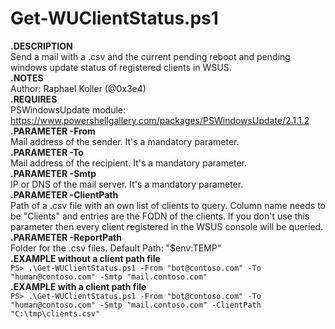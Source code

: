 # Get-WUClientStatus.ps1

**.DESCRIPTION**  
Send a mail with a .csv and the current pending reboot and pending windows update status of registered clients in WSUS.  
**.NOTES**  
Author: Raphael Koller (@0x3e4)  
**.REQUIRES**  
PSWindowsUpdate module: https://www.powershellgallery.com/packages/PSWindowsUpdate/2.1.1.2
**.PARAMETER -From**  
Mail address of the sender. It's a mandatory parameter.  
**.PARAMETER -To**  
Mail address of the recipient. It's a mandatory parameter.  
**.PARAMETER -Smtp**  
IP or DNS of the mail server. It's a mandatory parameter.  
**.PARAMETER -ClientPath**  
Path of a .csv file with an own list of clients to query. Column name needs to be "Clients" and entries are the FQDN of the clients. If you don't use this parameter then every client registered in the WSUS console will be queried.  
**.PARAMETER -ReportPath**  
Folder for the .csv files. Default Path: "$env:TEMP"  
**.EXAMPLE without a client path file**  
```PS> .\Get-WUClientStatus.ps1 -From "bot@contoso.com" -To "human@contoso.com" -Smtp "mail.contoso.com"```  
**.EXAMPLE with a client path file**  
```PS> .\Get-WUClientStatus.ps1 -From "bot@contoso.com" -To "human@contoso.com" -Smtp "mail.contoso.com" -ClientPath "C:\tmp\clients.csv"```  
